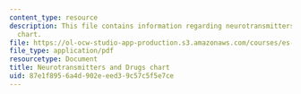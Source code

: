 ```yaml
---
content_type: resource
description: This file contains information regarding neurotransmitters and drugs
  chart.
file: https://ol-ocw-studio-app-production.s3.amazonaws.com/courses/es-s10-drugs-and-the-brain-spring-2013/87e1f8956a4d902eeed39c57c5f5e7ce_MITES_S10S13_drugchart.pdf
file_type: application/pdf
resourcetype: Document
title: Neurotransmitters and Drugs chart
uid: 87e1f895-6a4d-902e-eed3-9c57c5f5e7ce
---
```

